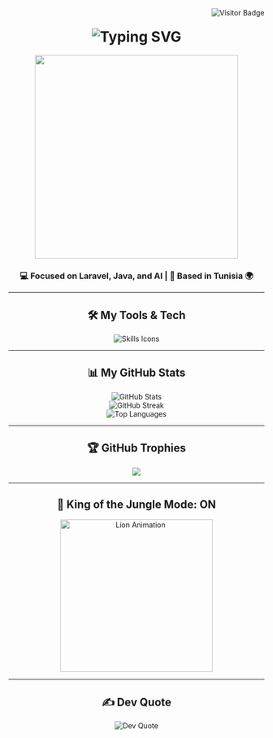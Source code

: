 <!-- Visitor Badge -->
<img align="right" src="https://visitor-badge.laobi.icu/badge?page_id=abdou-dev.abdou-dev" alt="Visitor Badge"/>

<!-- Animated Intro -->
<h1 align="center">
  <img src="https://readme-typing-svg.demolab.com?font=Fira+Code&size=26&pause=1000&color=007BFF&center=true&vCenter=true&width=800&lines=👋+Hey+there!;I'm+Abdou+Ben+Hattab,+a+passionate+developer+from+Tunisia+🇹🇳" alt="Typing SVG" />
</h1>

<!-- Cool Coding GIF -->
<div align="center">
  <img src="https://raw.githubusercontent.com/abhisheknaiidu/abhisheknaiidu/master/code.gif" width="400"/>
</div>

<h3 align="center">💻 Focused on Laravel, Java, and AI | 📍 Based in Tunisia 🌍</h3>

---

<!-- Skills -->
<h2 align="center">🛠️ My Tools & Tech</h2>
<p align="center">
  <img src="https://skillicons.dev/icons?i=laravel,php,java,spring,vue,js,html,css,mysql,git,vscode,linux" alt="Skills Icons"/>
</p>

---

<!-- GitHub Stats -->
<h2 align="center">📊 My GitHub Stats</h2>
<p align="center">
  <img src="https://github-readme-stats.vercel.app/api?username=abdou-dev&theme=tokyonight&show_icons=true" alt="GitHub Stats" />
  <br/>
  <img src="https://github-readme-streak-stats.herokuapp.com?user=abdou-dev&theme=tokyonight" alt="GitHub Streak" />
  <br/>
  <img src="https://github-readme-stats.vercel.app/api/top-langs/?username=abdou-dev&layout=compact&theme=tokyonight" alt="Top Languages" />
</p>

---

<!-- GitHub Trophy -->
<h2 align="center">🏆 GitHub Trophies</h2>
<p align="center">
  <img src="https://github-profile-trophy.vercel.app/?username=abdou-dev&theme=gruvbox&no-frame=false&margin-w=10" />
</p>

---

<!-- Animated Lion -->
<h2 align="center">🦁 King of the Jungle Mode: ON</h2>
<p align="center">
  <img src="https://media.giphy.com/media/13CoXDiaCcCoyk/giphy.gif" width="300" alt="Lion Animation">
</p>

---

<!-- Dev Quote -->
<h2 align="center">✍️ Dev Quote</h2>
<p align="center">
  <img src="https://quotes-github-readme.vercel.app/api?type=horizontal&theme=tokyonight" alt="Dev Quote"/>
</p>
